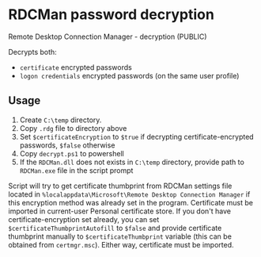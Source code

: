 # RDCMan password decryption
Remote Desktop Connection Manager - decryption (PUBLIC)

Decrypts both:
- `certificate` encrypted passwords
- `logon credentials` encrypted passwords (on the same user profile)

## Usage
1. Create `C:\temp` directory.
2. Copy `.rdg` file to directory above
3. Set `$certificateEncryption` to `$true` if decrypting certificate-encrypted passwords, `$false` otherwise
4. Copy `decrypt.ps1` to powershell
5. If the `RDCMan.dll` does not exists in `C:\temp` directory, provide path to `RDCMan.exe` file in the script prompt

Script will try to get certificate thumbprint from RDCMan settings file located in `%localappdata\Microsoft\Remote Desktop Connection Manager` if this encryption method was already set in the program. Certificate must be imported in current-user Personal certificate store. If you don't have certificate-encryption set already, you can set `$certificateThumbprintAutofill` to `$false` and provide certificate thumbprint manually to `$certificateThumbprint` variable (this can be obtained from `certmgr.msc`). Either way, certificate must be imported.

